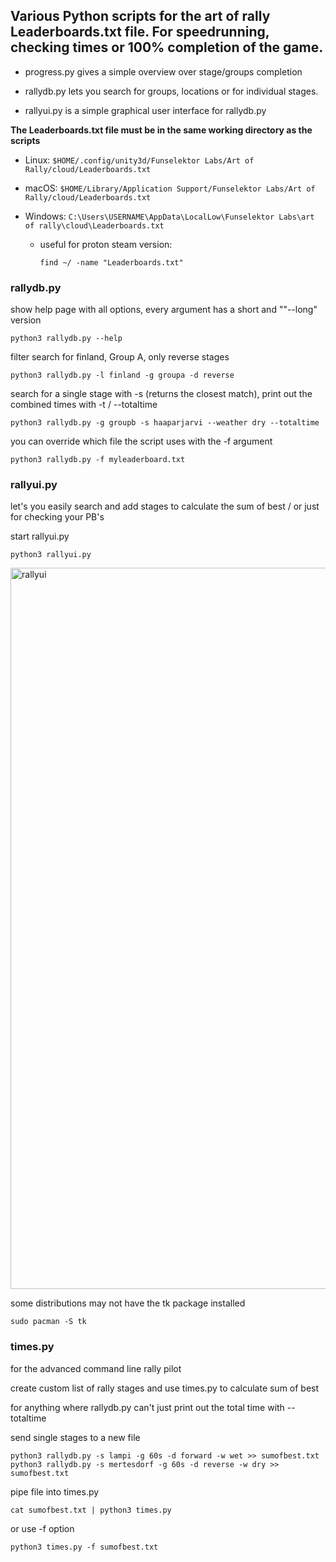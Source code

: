 ## Various Python scripts for the art of rally Leaderboards.txt file. For speedrunning, checking times or 100% completion of the game. 

- progress.py gives a simple overview over stage/groups completion

- rallydb.py lets you search for groups, locations or for individual stages.   

- rallyui.py is a simple graphical user interface for rallydb.py 

**The Leaderboards.txt file must be in the same working directory as the scripts**

- Linux: `$HOME/.config/unity3d/Funselektor Labs/Art of Rally/cloud/Leaderboards.txt`

- macOS: `$HOME/Library/Application Support/Funselektor Labs/Art of Rally/cloud/Leaderboards.txt`
- Windows: `C:\Users\USERNAME\AppData\LocalLow\Funselektor Labs\art of rally\cloud\Leaderboards.txt`

  - useful for proton steam version:
    ```
    find ~/ -name "Leaderboards.txt"
    ```

### rallydb.py

show help page with all options, every argument has a short and ""--long" version
```
python3 rallydb.py --help
```
filter search for  finland, Group A, only reverse stages
```
python3 rallydb.py -l finland -g groupa -d reverse
```
search for a single stage with -s (returns the closest match), print out the combined times with -t / --totaltime
```
python3 rallydb.py -g groupb -s haaparjarvi --weather dry --totaltime
```
you can override which file the script uses with the -f argument
```
python3 rallydb.py -f myleaderboard.txt
```

### rallyui.py
let's you easily search and add stages to calculate the sum of best / or just for checking your PB's 

start rallyui.py
```
python3 rallyui.py
```

<img width="1154" alt="rallyui" src="https://github.com/FailC/aor_times/assets/90941819/f226720b-0483-43b7-85e6-545668cd76f4">

some distributions may not have the tk package installed
```
sudo pacman -S tk
```

### times.py 
for the advanced command line rally pilot 

create custom list of rally stages and use times.py to calculate sum of best

for anything where rallydb.py can't just print out the total time with --totaltime

send single stages to a new file
```
python3 rallydb.py -s lampi -g 60s -d forward -w wet >> sumofbest.txt
python3 rallydb.py -s mertesdorf -g 60s -d reverse -w dry >> sumofbest.txt
```
pipe file into times.py 
```
cat sumofbest.txt | python3 times.py 
```
or use -f option 
```
python3 times.py -f sumofbest.txt
```






